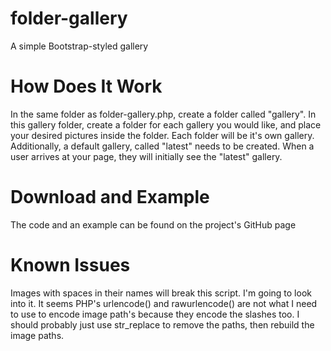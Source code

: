 folder-gallery
==============

A simple Bootstrap-styled gallery

How Does It Work
================

In the same folder as folder-gallery.php, create a folder called "gallery". In this gallery folder, create a folder for each gallery you would like, and place your desired pictures inside the folder. Each folder will be it's own gallery. Additionally, a default gallery, called "latest" needs to be created. When a user arrives at your page, they will initially see the "latest" gallery.

Download and Example
====================

The code and an example can be found on the project's GitHub page

Known Issues
============

Images with spaces in their names will break this script. I'm going to look into it. It seems PHP's urlencode() and rawurlencode() are not what I need to use to encode image path's because they encode the slashes too. I should probably just use str_replace to remove the paths, then rebuild the image paths.
